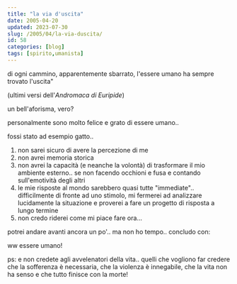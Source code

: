 ```yaml
---
title: "la via d'uscita"
date: 2005-04-20
updated: 2023-07-30
slug: /2005/04/la-via-duscita/
id: 58
categories: [blog]
tags: [spirito,umanista]
---
```


di ogni cammino, apparentemente sbarrato, l'essere umano ha sempre trovato l'uscita"
  
(ultimi versi dell'_Andromaca di Euripide_)

un bell'aforisma, vero?

personalmente sono molto felice e grato di essere umano..

fossi stato ad esempio gatto..

1. non sarei sicuro di avere la percezione di me
2. non avrei memoria storica
3. non avrei la capacità (e neanche la volontà) di trasformare il mio ambiente esterno.. se non facendo occhioni e fusa e contando sull'emotività degli altri
4. le mie risposte al mondo sarebbero quasi tutte "immediate".. difficilmente di fronte ad uno stimolo, mi fermerei ad analizzare lucidamente la situazione e proverei a fare un progetto di risposta a lungo termine
5. non credo riderei come mi piace fare ora…

potrei andare avanti ancora un po'.. ma non ho tempo.. concludo con:

ww essere umano!

ps: e non credete agli avvelenatori della vita.. quelli che vogliono far credere che la sofferenza è necessaria, che la violenza è innegabile, che la vita non ha senso e che tutto finisce con la morte!